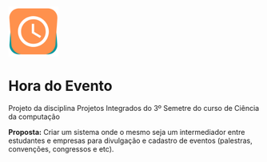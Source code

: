 <img width="100px" height="100px" src="./WebContent/WEB-INF/logo/horadoevento.png">

<h1>Hora do Evento</h1>

<p>Projeto da disciplina Projetos Integrados do 3º Semetre do curso de Ciência da computação</p>
<p><b>Proposta:</b> Criar um sistema onde o mesmo seja um intermediador entre  estudantes e empresas para divulgação e cadastro de eventos (palestras, convenções, congressos e etc).</p>